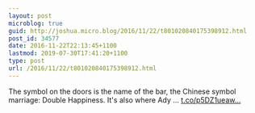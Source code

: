 ```yaml
---
layout: post
microblog: true
guid: http://joshua.micro.blog/2016/11/22/t801020840175398912.html
post_id: 34577
date: 2016-11-22T22:13:45+1100
lastmod: 2019-07-30T17:41:20+1100
type: post
url: /2016/11/22/t801020840175398912.html
---
```

The symbol on the doors is the name of the bar, the Chinese symbol marriage: Double Happiness. It's also where Ady … [t.co/p5DZ1ueaw...](https://t.co/p5DZ1ueawA)
